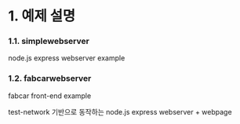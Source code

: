 # 1. 예제 설명
### 1.1. simplewebserver
node.js express webserver example

### 1.2. fabcarwebserver
fabcar front-end example

test-network 기반으로 동작하는 node.js express webserver + webpage

